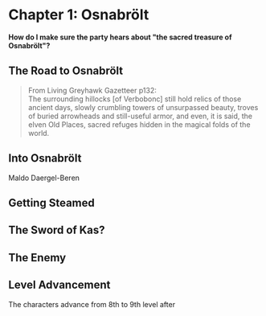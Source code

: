 # Chapter 1: Osnabrölt

**How do I make sure the party hears about "the sacred treasure of Osnabrölt"?**

## The Road to Osnabrölt

> From Living Greyhawk Gazetteer p132:  
> The surrounding hillocks [of Verbobonc] still hold relics of those ancient days, slowly crumbling towers of unsurpassed beauty, troves of buried arrowheads and still-useful armor, and even, it is said, the elven Old Places, sacred refuges hidden in the magical folds of the world.

## Into Osnabrölt

Maldo Daergel-Beren


## Getting Steamed


## The Sword of Kas?


## The Enemy


## Level Advancement

The characters advance from 8th to 9th level after
